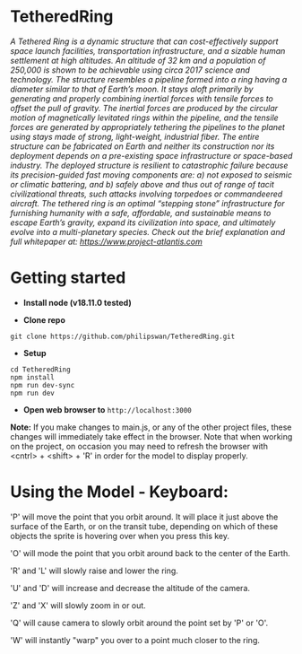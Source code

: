 # TetheredRing
_A Tethered Ring is a dynamic structure that can cost-effectively support space launch facilities, transportation infrastructure, and a sizable human settlement at high altitudes. An altitude of 32 km and a population of 250,000 is shown to be achievable using circa 2017 science and technology.  The structure resembles a pipeline formed into a ring having a diameter similar to that of Earth’s moon. It stays aloft primarily by generating and properly combining inertial forces with tensile forces to offset the pull of gravity. The inertial forces are produced by the circular motion of magnetically levitated rings within the pipeline, and the tensile forces are generated by appropriately tethering the pipelines to the planet using stays made of strong, light-weight, industrial fiber.  The entire structure can be fabricated on Earth and neither its construction nor its deployment depends on a pre-existing space infrastructure or space-based industry. The deployed structure is resilient to catastrophic failure because its precision-guided fast moving components are: a) not exposed to seismic or climatic battering, and b) safely above and thus out of range of tacit civilizational threats, such attacks involving torpedoes or commandeered aircraft.  The tethered ring is an optimal “stepping stone” infrastructure for furnishing humanity with a safe, affordable, and sustainable means to escape Earth’s gravity, expand its civilization into space, and ultimately evolve into a multi-planetary species.  Check out the brief explanation and full whitepaper at: https://www.project-atlantis.com_

# Getting started

- **Install node (v18.11.0 tested)**

- **Clone repo**
```
git clone https://github.com/philipswan/TetheredRing.git
```
- **Setup**
```
cd TetheredRing
npm install
npm run dev-sync
npm run dev
```
- **Open web browser to** `http://localhost:3000`

**Note:** If you make changes to main.js, or any of the other project files, these changes will immediately take effect in the browser. Note that when working on the project, on occasion you may need to refresh the browser with \<cntrl\> + \<shift\> + 'R' in order for the model to display properly.  

# Using the Model - Keyboard:
'P' will move the point that you orbit around. It will place it just above the surface of the Earth, or on the transit tube, depending on which of these objects the sprite is hovering over when you press this key.

'O' will mode the point that you orbit around back to the center of the Earth.

'R' and 'L' will slowly raise and lower the ring.

'U' and 'D' will increase and decrease the altitude of the camera.

'Z' and 'X' will slowly zoom in or out.

'Q' will cause camera to slowly orbit around the point set by 'P' or 'O'.

'W' will instantly "warp" you over to a point much closer to the ring.
